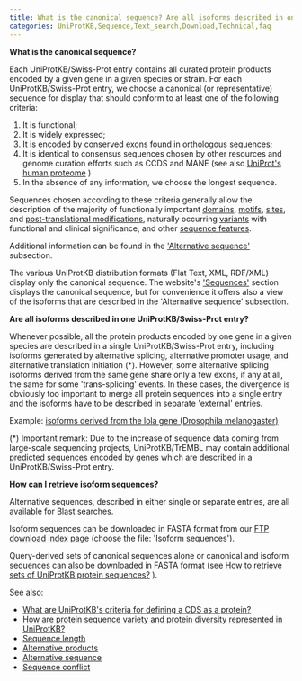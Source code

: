 ```yaml
---
title: What is the canonical sequence? Are all isoforms described in one entry?
categories: UniProtKB,Sequence,Text_search,Download,Technical,faq
---
```


**What is the canonical sequence?**

Each UniProtKB/Swiss-Prot entry contains all curated protein products encoded by a given gene in a given species or strain. For each UniProtKB/Swiss-Prot entry, we choose a canonical (or representative) sequence for display that should conform to at least one of the following criteria:

1.  It is functional;
2.  It is widely expressed;
3.  It is encoded by conserved exons found in orthologous sequences;
4.  It is identical to consensus sequences chosen by other resources and genome curation efforts such as CCDS and MANE (see also [UniProt's human proteome](http://www.uniprot.org/help/human%5Fproteome) )
5.  In the absence of any information, we choose the longest sequence.

Sequences chosen according to these criteria generally allow the description of the majority of functionally important [domains](http://www.uniprot.org/help/domain), [motifs](http://www.uniprot.org/help/motif), [sites](http://www.uniprot.org/help/site), and [post-translational modifications](http://www.uniprot.org/help/ptm%5Fprocessing%5Fsection), naturally occurring [variants](http://www.uniprot.org/help/variant) with functional and clinical significance, and other [sequence features](http://www.uniprot.org/help/sequence%5Fannotation).

Additional information can be found in the ['Alternative sequence'](http://www.uniprot.org/help/var%5Fseq) subsection.

The various UniProtKB distribution formats (Flat Text, XML, RDF/XML) display only the canonical sequence. The website's ['Sequences'](http://www.uniprot.org/help/sequences%5Fsection) section displays the canonical sequence, but for convenience it offers also a view of the isoforms that are described in the 'Alternative sequence' subsection.

**Are all isoforms described in one UniProtKB/Swiss-Prot entry?**

Whenever possible, all the protein products encoded by one gene in a given species are described in a single UniProtKB/Swiss-Prot entry, including isoforms generated by alternative splicing, alternative promoter usage, and alternative translation initiation (\*). However, some alternative splicing isoforms derived from the same gene share only a few exons, if any at all, the same for some 'trans-splicing' events. In these cases, the divergence is obviously too important to merge all protein sequences into a single entry and the isoforms have to be described in separate 'external' entries.

Example: [isoforms derived from the lola gene (Drosophila melanogaster)](https://www.uniprot.org/uniprotkb/P42284#sequences)

(\*) Important remark: Due to the increase of sequence data coming from large-scale sequencing projects, UniProtKB/TrEMBL may contain additional predicted sequences encoded by genes which are described in a UniProtKB/Swiss-Prot entry.

**How can I retrieve isoform sequences?**

Alternative sequences, described in either single or separate entries, are all available for Blast searches.

Isoform sequences can be downloaded in FASTA format from our [FTP download index page](http://www.uniprot.org/downloads) (choose the file: 'Isoform sequences').

Query-derived sets of canonical sequences alone or canonical and isoform sequences can also be downloaded in FASTA format (see [How to retrieve sets of UniProtKB protein sequences?](http://www.uniprot.org/help/retrieve%5Fsets) ).

See also:

-   [What are UniProtKB's criteria for defining a CDS as a protein?](http://www.uniprot.org/help/cds%5Fprotein%5Fdefinition)
-   [How are protein sequence variety and protein diversity represented in UniProtKB?](http://www.uniprot.org/help/protein%5Fdiversity)
-   [Sequence length](https://www.uniprot.org/help/sequence%5Flength)
-   [Alternative products](https://www.uniprot.org/help/alternative%5Fproducts)
-   [Alternative sequence](https://www.uniprot.org/help/var%5Fseq)
-   [Sequence conflict](https://www.uniprot.org/help/conflict)

